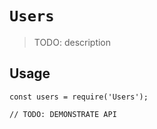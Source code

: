 # `Users`

> TODO: description

## Usage

```
const users = require('Users');

// TODO: DEMONSTRATE API
```
